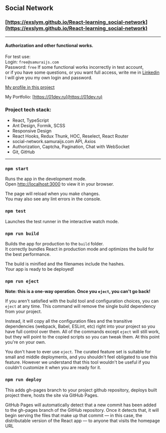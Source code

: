 ## Social Network

### [https://exslym.github.io/React-learning_social-network](https://exslym.github.io/React-learning_social-network)

---

#### Authorization and other functional works.

For test use:  
Login: `free@samuraijs.com`  
Password: `free`
If some functional works incorrectly in test account,  
or if you have some questions, or you want full access, write me
in [Linkedin](https://www.linkedin.com/in/exlsym/)  
I will give you my own login and password.

[My profile in this project](https://exslym.github.io/My-Social-Network/#/profile/24070)

My Portfolio: [https://01dev.ru](https://01dev.ru)

### Project tech stack:

- React, TypeScript
- Ant Design, Formik, SCSS
- Responsive Design
- React Hooks, Redux Thunk, HOC, Reselect, React Router
- social-network.samuraijs.com API, Axios
- Authorization, Captcha, Pagination, Chat with WebSocket
- Git, GitHub

---

### `npm start`

Runs the app in the development mode.\
Open [http://localhost:3000](http://localhost:3000) to view it in your browser.

The page will reload when you make changes.\
You may also see any lint errors in the console.

### `npm test`

Launches the test runner in the interactive watch mode.

### `npm run build`

Builds the app for production to the `build` folder.\
It correctly bundles React in production mode and optimizes the build for the best performance.

The build is minified and the filenames include the hashes.\
Your app is ready to be deployed!

### `npm run eject`

**Note: this is a one-way operation. Once you `eject`, you can't go back!**

If you aren't satisfied with the build tool and configuration choices, you can `eject` at any time. This command will remove the single build dependency from your project.

Instead, it will copy all the configuration files and the transitive dependencies (webpack, Babel, ESLint, etc) right into your project so you have full control over them. All of the commands except `eject` will still work, but they will point to the copied scripts so you can tweak them. At this point you're on your own.

You don't have to ever use `eject`. The curated feature set is suitable for small and middle deployments, and you shouldn't feel obligated to use this feature. However we understand that this tool wouldn't be useful if you couldn't customize it when you are ready for it.

### `npm run deploy`

This adds gh-pages branch to your project github repository, deploys built project there, hosts the site via GitHub Pages.

GitHub Pages will automatically detect that a new commit has been added to the gh-pages branch of the GitHub repository. Once it detects that, it will begin serving the files that make up that commit — in this case, the distributable version of the React app — to anyone that visits the homepage URL
